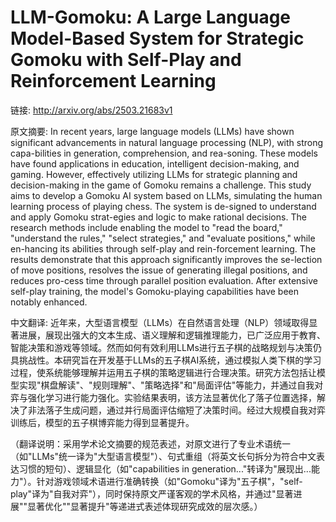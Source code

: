 # LLM-Gomoku: A Large Language Model-Based System for Strategic Gomoku with Self-Play and Reinforcement Learning

链接: http://arxiv.org/abs/2503.21683v1

原文摘要:
In recent years, large language models (LLMs) have shown significant
advancements in natural language processing (NLP), with strong capa-bilities in
generation, comprehension, and rea-soning. These models have found applications
in education, intelligent decision-making, and gaming. However, effectively
utilizing LLMs for strategic planning and decision-making in the game of Gomoku
remains a challenge. This study aims to develop a Gomoku AI system based on
LLMs, simulating the human learning process of playing chess. The system is
de-signed to understand and apply Gomoku strat-egies and logic to make rational
decisions. The research methods include enabling the model to "read the board,"
"understand the rules," "select strategies," and "evaluate positions," while
en-hancing its abilities through self-play and rein-forcement learning. The
results demonstrate that this approach significantly improves the se-lection of
move positions, resolves the issue of generating illegal positions, and reduces
pro-cess time through parallel position evaluation. After extensive self-play
training, the model's Gomoku-playing capabilities have been notably enhanced.

中文翻译:
近年来，大型语言模型（LLMs）在自然语言处理（NLP）领域取得显著进展，展现出强大的文本生成、语义理解和逻辑推理能力，已广泛应用于教育、智能决策和游戏等领域。然而如何有效利用LLMs进行五子棋的战略规划与决策仍具挑战性。本研究旨在开发基于LLMs的五子棋AI系统，通过模拟人类下棋的学习过程，使系统能够理解并运用五子棋的策略逻辑进行合理决策。研究方法包括让模型实现"棋盘解读"、"规则理解"、"策略选择"和"局面评估"等能力，并通过自我对弈与强化学习进行能力强化。实验结果表明，该方法显著优化了落子位置选择，解决了非法落子生成问题，通过并行局面评估缩短了决策时间。经过大规模自我对弈训练后，模型的五子棋博弈能力得到显著提升。

（翻译说明：采用学术论文摘要的规范表述，对原文进行了专业术语统一（如"LLMs"统一译为"大型语言模型"）、句式重组（将英文长句拆分为符合中文表达习惯的短句）、逻辑显化（如"capabilities in generation..."转译为"展现出...能力"）。针对游戏领域术语进行准确转换（如"Gomoku"译为"五子棋"，"self-play"译为"自我对弈"），同时保持原文严谨客观的学术风格，并通过"显著进展""显著优化""显著提升"等递进式表述体现研究成效的层次感。）
